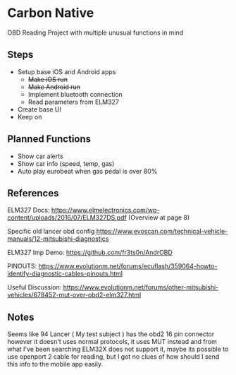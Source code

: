 # Carbon Native
OBD Reading Project with multiple unusual functions in mind

## Steps
- Setup base iOS and Android apps
  - <s>Make iOS run
  - Make Android run</s>
  - Implement bluetooth connection
  - Read parameters from ELM327
- Create base UI
- Keep on

## Planned Functions
- Show car alerts
- Show car info (speed, temp, gas)
- Auto play eurobeat when gas pedal is over 80%

## References
ELM327 Docs: https://www.elmelectronics.com/wp-content/uploads/2016/07/ELM327DS.pdf (Overview at page 8)

Specific old lancer obd config https://www.evoscan.com/technical-vehicle-manuals/12-mitsubishi-diagnostics

ELM327 Imp Demo: https://github.com/fr3ts0n/AndrOBD

PINOUTS: https://www.evolutionm.net/forums/ecuflash/359064-howto-identify-diagnostic-cables-pinouts.html

Useful Discussion: https://www.evolutionm.net/forums/other-mitsubishi-vehicles/678452-mut-over-obd2-elm327.html

## Notes

Seems like 94 Lancer ( My test subject ) has the obd2 16 pin connector however it doesn't uses normal protocols, it uses MUT instead and from what I've been searching ELM32X does not support it, maybe its possible to use openport 2 cable for reading, but I got no clues of how should I send this info to the mobile app easily.
